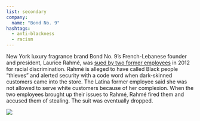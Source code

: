 ```yaml
---
list: secondary
company:
  name: "Bond No. 9"
hashtags:
  - anti-blackness
  - racism
---
```


New York luxury fragrance brand Bond No. 9’s French-Lebanese founder and president, Laurice Rahmé, was [sued by two former employees](
http://www.nydailynews.com/new-york/workers-bond-no-9-perfume-shop-suing-owner-laurice-rahme-3-million-race-bias-lawsuit-article-1.1135781) in 2012 for racial discrimination. Rahmé is alleged to have called Black people “thieves” and alerted security with a code word when dark-skinned customers came into the store. The Latina former employee said she was not allowed to serve white customers because of her complexion. When the two employees brought up their issues to Rahmé, Rahmé fired them and accused them of stealing. The suit was eventually dropped.

![](/bond.png)
